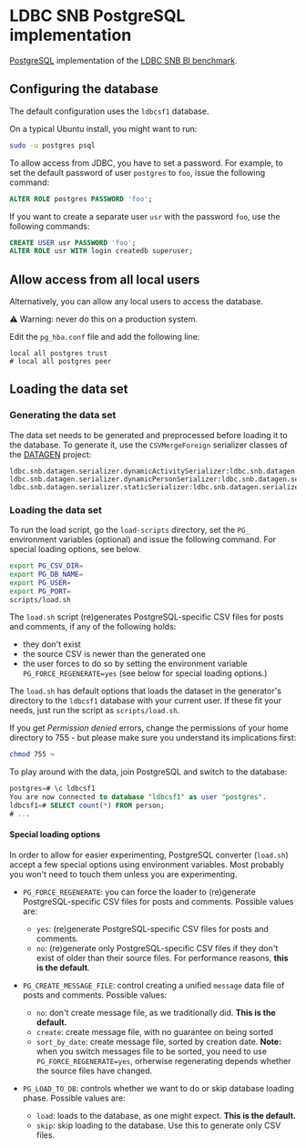 # LDBC SNB PostgreSQL implementation

[PostgreSQL](https://www.postgresql.org/) implementation of the [LDBC SNB BI benchmark](https://github.com/ldbc/ldbc_snb_docs).

## Configuring the database

The default configuration uses the `ldbcsf1` database.

On a typical Ubuntu install, you might want to run:

```bash
sudo -u postgres psql
```

To allow access from JDBC, you have to set a password. For example, to set the default password of user `postgres` to `foo`, issue the following command:

```sql
ALTER ROLE postgres PASSWORD 'foo';
```

If you want to create a separate user `usr` with the password `foo`, use the following commands:

```sql
CREATE USER usr PASSWORD 'foo';
ALTER ROLE usr WITH login createdb superuser;
```

## Allow access from all local users

Alternatively, you can allow any local users to access the database.

:warning: Warning: never do this on a production system.

Edit the `pg_hba.conf` file and add the following line:

```
local all postgres trust
# local all postgres peer
```

## Loading the data set

### Generating the data set

The data set needs to be generated and preprocessed before loading it to the database. To generate it, use the `CSVMergeForeign` serializer classes of the [DATAGEN](https://github.com/ldbc/ldbc_snb_datagen/) project:

```
ldbc.snb.datagen.serializer.dynamicActivitySerializer:ldbc.snb.datagen.serializer.snb.csv.dynamicserializer.activity.CsvMergeForeignDynamicActivitySerializer
ldbc.snb.datagen.serializer.dynamicPersonSerializer:ldbc.snb.datagen.serializer.snb.csv.dynamicserializer.person.CsvMergeForeignDynamicPersonSerializer
ldbc.snb.datagen.serializer.staticSerializer:ldbc.snb.datagen.serializer.snb.csv.staticserializer.CsvMergeForeignStaticSerializer
```

### Loading the data set

To run the load script, go the `load-scripts` directory, set the `PG_` environment variables (optional) and issue the following command.
For special loading options, see below.

```bash
export PG_CSV_DIR=
export PG_DB_NAME=
export PG_USER=
export PG_PORT=
scripts/load.sh
```

The `load.sh` script (re)generates PostgreSQL-specific CSV files for posts and comments, if any of the following holds:

 - they don't exist
 - the source CSV is newer than the generated one
 - the user forces to do so by setting the environment variable `PG_FORCE_REGENERATE=yes` (see below for special loading options.)

The `load.sh` has default options that loads the dataset in the generator's directory to the `ldbcsf1` database with your current user. If these fit your needs, just run the script as `scripts/load.sh`.

If you get _Permission denied_ errors, change the permissions of your home directory to 755 - but please make sure you understand its implications first:

```bash
chmod 755 ~
```

To play around with the data, join PostgreSQL and switch to the database:

```sql
postgres=# \c ldbcsf1
You are now connected to database "ldbcsf1" as user "postgres".
ldbcsf1=# SELECT count(*) FROM person;
# ...
```
#### Special loading options

In order to allow for easier experimenting, PostgreSQL converter (`load.sh`) accept a few special options using environment variables.
Most probably you won't need to touch them unless you are experimenting.

 - `PG_FORCE_REGENERATE`: you can force the loader to (re)generate PostgreSQL-specific CSV files for posts and comments. Possible values are:
    - `yes`: (re)generate PostgreSQL-specific CSV files for posts and comments.
    - `no`: (re)generate only PostgreSQL-specific CSV files if they don't exist of older than their source files. For performance reasons, **this is the default**.

 - `PG_CREATE_MESSAGE_FILE`: control creating a unified `message` data file of posts and comments. Possible values:
    - `no`: don't create message file, as we traditionally did. **This is the default.**
    - `create`: create message file, with no guarantee on being sorted
    - `sort_by_date`:  create message file, sorted by creation date.
       **Note:** when you switch messages file to be sorted, you need to use `PG_FORCE_REGENERATE=yes`, orherwise regenerating depends whether the source files have changed.

 - `PG_LOAD_TO_DB`: controls whether we want to do or skip database loading phase. Possible values are:
    - `load`: loads to the database, as one might expect. **This is the default.**
    - `skip`: skip loading to the database. Use this to generate only CSV files.
